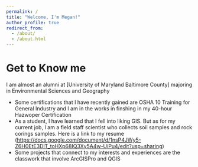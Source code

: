 ```yaml
---
permalink: /
title: "Welcome, I'm Megan!"
author_profile: true
redirect_from: 
  - /about/
  - /about.html
---
```

# Get to Know me
I am almost an alumni at [University of Maryland Baltimore County] majoring in Environmental Sciences and Geography

- Some certifications that I have recently gained are OSHA 10 Training for General Industry and I am in the works in finshing in my 40-hour Hazwoper Certification 
- As a student, I have learned that I fell into liking GIS. But as for my current job, I am a field staff scientist who collects soil samples and rock corings samples. Here is a link to my resume (https://docs.google.com/document/d/1nsP4JWy5-Z6H0EtE3DlT_toHXp68IQ3Xy5A4w-UiPu4/edit?usp=sharing)
- Some projects that connect to my interests and experiences are the classwork that involve ArcGISPro and QGIS
